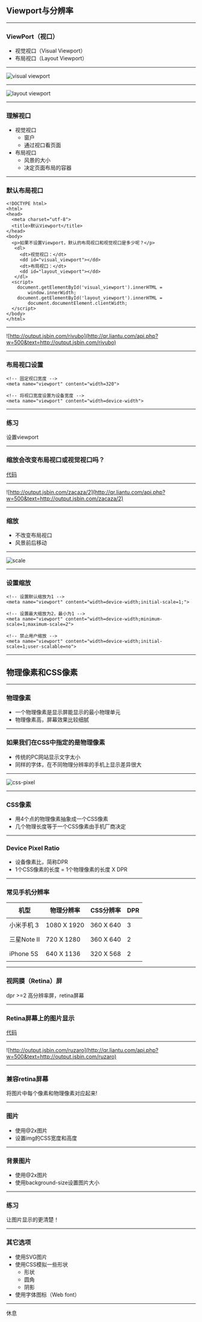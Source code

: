 ## Viewport与分辨率

---

### ViewPort（视口）

* 视觉视口（Visual Viewport）
* 布局视口（Layout Viewport）

---

![visual viewport](img/mobile/visual-viewport.png)

---

![layout viewport](img/mobile/layout-viewport.png)

---

### 理解视口

* 视觉视口
	- 窗户
	- 通过视口看页面
* 布局视口
	- 风景的大小
	- 决定页面布局的容器

---

### 默认布局视口

```markup
<!DOCTYPE html>
<html>
<head>
  <meta charset="utf-8">
  <title>默认Viewport</title>
</head>
<body>
  <p>如果不设置Viewport，默认的布局视口和视觉视口是多少呢？</p>
   <dl>
     <dt>视觉视口：</dt>
     <dd id="visual_viewport"></dd>
     <dt>布局视口：</dt>
     <dd id="layout_viewport"></dd>
   </dl>
  <script>
    document.getElementById('visual_viewport').innerHTML = 
		window.innerWidth;
    document.getElementById('layout_viewport').innerHTML = 
		document.documentElement.clientWidth;
  </script>
</body>
</html>
```

---

![http://output.jsbin.com/rivubo](http://qr.liantu.com/api.php?w=500&text=http://output.jsbin.com/rivubo)

---

### 布局视口设置

```markup
<!-- 固定视口宽度 -->
<meta name="viewport" content="width=320">

<!-- 将视口宽度设置为设备宽度 -->
<meta name="viewport" content="width=device-width">
```

---

### 练习

设置viewport

---

### 缩放会改变布局视口或视觉视口吗？

<!--<iframe src="http://jsbin.com/zacaza/2/embed?html,js" width="800" height="500"></iframe>-->
[代码](http://jsbin.com/zacaza/2/embed?html,js)

---

![http://output.jsbin.com/zacaza/2](http://qr.liantu.com/api.php?w=500&text=http://output.jsbin.com/zacaza/2)

---

### 缩放

* 不改变布局视口
* 风景前后移动

---

![scale](img/mobile/scale.png)

---

### 设置缩放

```markup
<!-- 设置默认缩放为1 -->
<meta name="viewport" content="width=device-width;initial-scale=1;">

<!-- 设置最大缩放为2，最小为1 -->
<meta name="viewport" content="width=device-width;minimum-scale=1;maximum-scale=2">

<!-- 禁止用户缩放 -->
<meta name="viewport" content="width=device-width;initial-scale=1;user-scalable=no">
```

---

## 物理像素和CSS像素

---

### 物理像素

* 一个物理像素是显示屏能显示的最小物理单元
* 物理像素高，屏幕效果比较细腻

---

### 如果我们在CSS中指定的是物理像素

* 传统的PC网站显示文字太小
* 同样的字体，在不同物理分辨率的手机上显示差异很大

---

![css-pixel](img/mobile/css-pixel.png)

---

### CSS像素

* 用4个点的物理像素抽象成一个CSS像素
* 几个物理长度等于一个CSS像素由手机厂商决定

---

### Device Pixel Ratio

* 设备像素比，简称DPR
* 1个CSS像素的长度 = 1个物理像素的长度 X DPR

---

### 常见手机分辨率

<table width="700" style="margin:auto;line-height:2">
    <thead>
        <tr>
            <th>机型</th>
            <th>物理分辨率</th>
            <th>CSS分辨率</th>
            <th>DPR</th>
        </tr>
    </thead>
    <tbody>
        <tr>
            <td>小米手机 3</td>
            <td>1080 X 1920</td>
            <td>360 X 640</td>
            <td>3</td>
        </tr>
        <tr>
            <td>三星Note II</td>
            <td>720 X 1280</td>
            <td>360 X 640</td>
            <td>2</td>
        </tr>
        <tr>
            <td>iPhone 5S</td>
            <td>640 X 1136</td>
            <td>320 X 568</td>
            <td>2</td>
        </tr>
    </tbody>
</table>

---

### 视网膜（Retina）屏

dpr >=2 高分辨率屏，retina屏幕

---

### Retina屏幕上的图片显示

[代码](http://jsbin.com/ruzaro/1/edit?html,output)

---

![http://output.jsbin.com/ruzaro](http://qr.liantu.com/api.php?w=500&text=http://output.jsbin.com/ruzaro)

---

### 兼容retina屏幕

将图片中每个像素和物理像素对应起来!

---

### 图片

* 使用@2x图片
* 设置img的CSS宽度和高度

---

### 背景图片

* 使用@2x图片
* 使用background-size设置图片大小

---

### 练习

让图片显示的更清楚！

---

### 其它选项

* 使用SVG图片
* 使用CSS模拟一些形状
  * 形状
  * 圆角
  * 阴影
* 使用字体图标（Web font）

---

休息